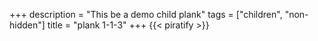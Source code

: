 +++
description = "This be a demo child plank"
tags = ["children", "non-hidden"]
title = "plank 1-1-3"
+++
{{< piratify >}}